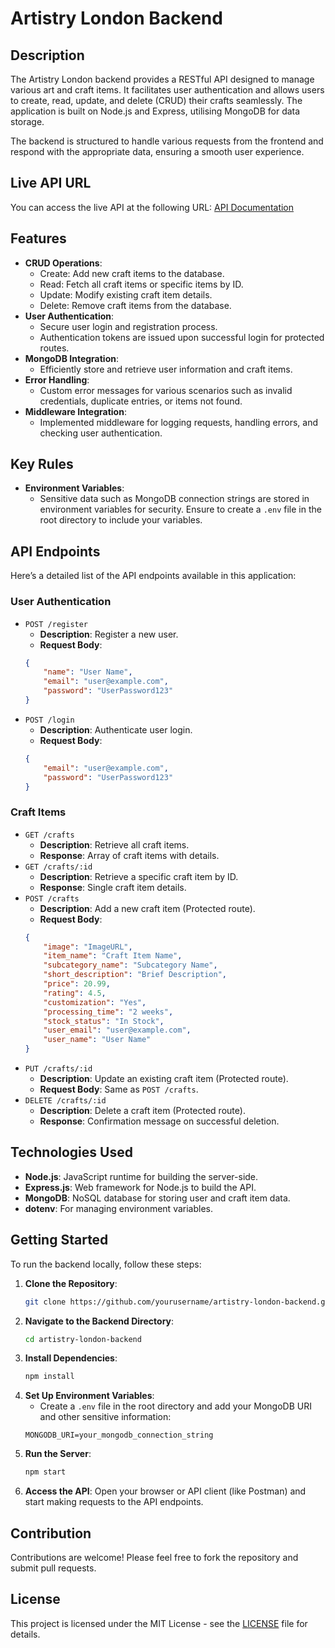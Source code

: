 # Artistry London Backend

## Description
The Artistry London backend provides a RESTful API designed to manage various art and craft items. It facilitates user authentication and allows users to create, read, update, and delete (CRUD) their crafts seamlessly. The application is built on Node.js and Express, utilising MongoDB for data storage.

The backend is structured to handle various requests from the frontend and respond with the appropriate data, ensuring a smooth user experience.

## Live API URL
You can access the live API at the following URL: [API Documentation](https://artistry-london-server-bdp4bd6hl-jamil-aktar-ifats-projects.vercel.app)

## Features
- **CRUD Operations**: 
    - Create: Add new craft items to the database.
    - Read: Fetch all craft items or specific items by ID.
    - Update: Modify existing craft item details.
    - Delete: Remove craft items from the database.
- **User Authentication**: 
    - Secure user login and registration process.
    - Authentication tokens are issued upon successful login for protected routes.
- **MongoDB Integration**: 
    - Efficiently store and retrieve user information and craft items.
- **Error Handling**: 
    - Custom error messages for various scenarios such as invalid credentials, duplicate entries, or items not found.
- **Middleware Integration**: 
    - Implemented middleware for logging requests, handling errors, and checking user authentication.

## Key Rules
- **Environment Variables**: 
    - Sensitive data such as MongoDB connection strings are stored in environment variables for security. Ensure to create a `.env` file in the root directory to include your variables.

## API Endpoints
Here’s a detailed list of the API endpoints available in this application:

### User Authentication
- `POST /register`
    - **Description**: Register a new user.
    - **Request Body**: 
    ```json
    {
        "name": "User Name",
        "email": "user@example.com",
        "password": "UserPassword123"
    }
    ```
- `POST /login`
    - **Description**: Authenticate user login.
    - **Request Body**: 
    ```json
    {
        "email": "user@example.com",
        "password": "UserPassword123"
    }
    ```

### Craft Items
- `GET /crafts`
    - **Description**: Retrieve all craft items.
    - **Response**: Array of craft items with details.
- `GET /crafts/:id`
    - **Description**: Retrieve a specific craft item by ID.
    - **Response**: Single craft item details.
- `POST /crafts`
    - **Description**: Add a new craft item (Protected route).
    - **Request Body**: 
    ```json
    {
        "image": "ImageURL",
        "item_name": "Craft Item Name",
        "subcategory_name": "Subcategory Name",
        "short_description": "Brief Description",
        "price": 20.99,
        "rating": 4.5,
        "customization": "Yes",
        "processing_time": "2 weeks",
        "stock_status": "In Stock",
        "user_email": "user@example.com",
        "user_name": "User Name"
    }
    ```
- `PUT /crafts/:id`
    - **Description**: Update an existing craft item (Protected route).
    - **Request Body**: Same as `POST /crafts`.
- `DELETE /crafts/:id`
    - **Description**: Delete a craft item (Protected route).
    - **Response**: Confirmation message on successful deletion.

## Technologies Used
- **Node.js**: JavaScript runtime for building the server-side.
- **Express.js**: Web framework for Node.js to build the API.
- **MongoDB**: NoSQL database for storing user and craft item data.
- **dotenv**: For managing environment variables.

## Getting Started
To run the backend locally, follow these steps:
1. **Clone the Repository**: 
    ```bash
    git clone https://github.com/yourusername/artistry-london-backend.git
    ```
2. **Navigate to the Backend Directory**: 
    ```bash
    cd artistry-london-backend
    ```
3. **Install Dependencies**: 
    ```bash
    npm install
    ```
4. **Set Up Environment Variables**: 
    - Create a `.env` file in the root directory and add your MongoDB URI and other sensitive information:
    ```plaintext
    MONGODB_URI=your_mongodb_connection_string
    
    ```
5. **Run the Server**: 
    ```bash
    npm start
    ```
6. **Access the API**: 
    Open your browser or API client (like Postman) and start making requests to the API endpoints.

## Contribution
Contributions are welcome! Please feel free to fork the repository and submit pull requests.

## License
This project is licensed under the MIT License - see the [LICENSE](LICENSE) file for details.
